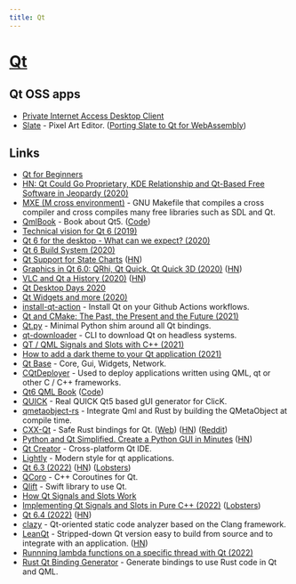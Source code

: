 ```yaml
---
title: Qt
---
```


# [Qt](https://www.qt.io/)

## Qt OSS apps

- [Private Internet Access Desktop Client](https://github.com/pia-foss/desktop)
- [Slate](https://github.com/mitchcurtis/slate) - Pixel Art Editor. ([Porting Slate to Qt for WebAssembly](https://www.qt.io/blog/porting-slate-to-qt-for-webassembly))

## Links

- [Qt for Beginners](https://wiki.qt.io/Qt_for_Beginners)
- [HN: Qt Could Go Proprietary, KDE Relationship and Qt-Based Free Software in Jeopardy (2020)](https://news.ycombinator.com/item?id=23375791)
- [MXE (M cross environment)](https://github.com/mxe/mxe) - GNU Makefile that compiles a cross compiler and cross compiles many free libraries such as SDL and Qt.
- [QmlBook](http://qmlbook.github.io/) - Book about Qt5. ([Code](https://github.com/qmlbook/qmlbook))
- [Technical vision for Qt 6 (2019)](https://www.qt.io/blog/2019/08/07/technical-vision-qt-6)
- [Qt 6 for the desktop - What can we expect? (2020)](https://www.youtube.com/watch?v=QTNTrTAwChE)
- [Qt 6 Build System (2020)](https://www.qt.io/blog/qt-6-build-system)
- [Qt Support for State Charts](https://doc.qt.io/qtcreator/creator-scxml.html) ([HN](https://news.ycombinator.com/item?id=24787022))
- [Graphics in Qt 6.0: QRhi, Qt Quick, Qt Quick 3D (2020)](https://www.qt.io/blog/graphics-in-qt-6.0-qrhi-qt-quick-qt-quick-3d) ([HN](https://news.ycombinator.com/item?id=24905634))
- [VLC and Qt a History (2020)](https://www.youtube.com/watch?v=P1qMAupb2_Y) ([HN](https://news.ycombinator.com/item?id=25099526))
- [Qt Desktop Days 2020](https://www.youtube.com/playlist?list=PL6CJYn40gN6gK8l5VXdt7WNRPmhbt0VoQ)
- [Qt Widgets and more (2020)](https://www.youtube.com/playlist?list=PL6CJYn40gN6gf-G-o6syFwGrtq3kItEqI)
- [install-qt-action](https://github.com/jurplel/install-qt-action) - Install Qt on your Github Actions workflows.
- [Qt and CMake: The Past, the Present and the Future (2021)](https://www.qt.io/blog/qt-and-cmake-the-past-the-present-and-the-future)
- [Qt.py](https://github.com/mottosso/Qt.py) - Minimal Python shim around all Qt bindings.
- [qt-downloader](https://github.com/engnr/qt-downloader) - CLI to download Qt on headless systems.
- [QT / QML Signals and Slots with C++ (2021)](https://raymii.org/s/snippets/Cpp_QT_QML_Signals_and_Slots.html)
- [How to add a dark theme to your Qt application (2021)](https://successfulsoftware.net/2021/03/31/how-to-add-a-dark-theme-to-your-qt-application/)
- [Qt Base](https://github.com/qt/qtbase) - Core, Gui, Widgets, Network.
- [CQtDeployer](https://github.com/QuasarApp/CQtDeployer) - Used to deploy applications written using QML, qt or other С / С++ frameworks.
- [Qt6 QML Book](https://www.qt.io/product/qt6/qml-book) ([Code](https://github.com/qmlbook/qt6book))
- [QUICK](https://github.com/szsdk/quick) - Real QUICK Qt5 based gUI generator for ClicK.
- [qmetaobject-rs](https://github.com/woboq/qmetaobject-rs) - Integrate Qml and Rust by building the QMetaObject at compile time.
- [CXX-Qt](https://github.com/KDAB/cxx-qt) - Safe Rust bindings for Qt. ([Web](https://www.kdab.com/cxx-qt/)) ([HN](https://news.ycombinator.com/item?id=30525752)) ([Reddit](https://www.reddit.com/r/rust/comments/t4xof1/cxxqt_safe_rust_bindings_for_qt/))
- [Python and Qt Simplified. Create a Python GUI in Minutes](https://build-system.fman.io/) ([HN](https://news.ycombinator.com/item?id=30819136))
- [Qt Creator](https://github.com/qt-creator/qt-creator) - Cross-platform Qt IDE.
- [Lightly](https://github.com/Luwx/Lightly) - Modern style for qt applications.
- [Qt 6.3 (2022)](https://www.qt.io/blog/qt-6.3-released) ([HN](https://news.ycombinator.com/item?id=31000876)) ([Lobsters](https://lobste.rs/s/l8i3jp/qt_6_3_released))
- [QCoro](https://github.com/danvratil/qcoro) - C++ Coroutines for Qt.
- [Qlift](https://github.com/Longhanks/qlift) - Swift library to use Qt.
- [How Qt Signals and Slots Work](https://woboq.com/blog/how-qt-signals-slots-work.html)
- [Implementing Qt Signals and Slots in Pure C++ (2022)](https://embeddeduse.com/2022/08/28/implementing-qt-signals-and-slots-in-pure-c/) ([Lobsters](https://lobste.rs/s/rzgybx/implementing_qt_signals_slots_pure_c))
- [Qt 6.4 (2022)](https://www.qt.io/blog/qt-6.4-released) ([HN](https://news.ycombinator.com/item?id=33018596))
- [clazy](https://github.com/KDE/clazy) - Qt-oriented static code analyzer based on the Clang framework.
- [LeanQt](https://github.com/rochus-keller/LeanQt) - Stripped-down Qt version easy to build from source and to integrate with an application. ([HN](https://news.ycombinator.com/item?id=33572787))
- [Runnning lambda functions on a specific thread with Qt (2022)](https://lnj.gitlab.io/post/running-lambdas-on-a-thread-with-qt/)
- [Rust Qt Binding Generator](https://github.com/KDE/rust-qt-binding-generator) - Generate bindings to use Rust code in Qt and QML.
